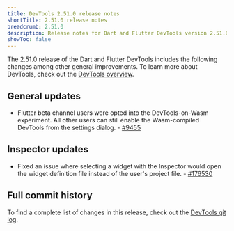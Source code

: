```yaml
---
title: DevTools 2.51.0 release notes
shortTitle: 2.51.0 release notes
breadcrumb: 2.51.0
description: Release notes for Dart and Flutter DevTools version 2.51.0.
showToc: false
---
```


The 2.51.0 release of the Dart and Flutter DevTools
includes the following changes among other general improvements.
To learn more about DevTools, check out the
[DevTools overview](/tools/devtools/overview).

## General updates

- Flutter beta channel users were opted into the DevTools-on-Wasm experiment.
  All other users can still enable the Wasm-compiled DevTools from the settings
  dialog. - [#9455](https://github.com/flutter/devtools/pull/9455)

## Inspector updates

- Fixed an issue where selecting a widget with the Inspector would open the
  widget definition file instead of the user's project file. -
  [#176530](https://github.com/flutter/flutter/pull/176530)

## Full commit history

To find a complete list of changes in this release, check out the
[DevTools git log](https://github.com/flutter/devtools/tree/v2.51.0).
